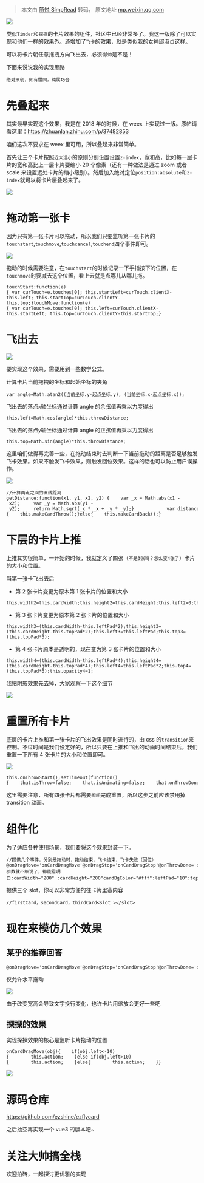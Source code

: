 > 本文由 [简悦 SimpRead](http://ksria.com/simpread/) 转码， 原文地址 [mp.weixin.qq.com](https://mp.weixin.qq.com/s/WxGx2-i2X27rbnMdCqqo_g)

![](https://mmbiz.qpic.cn/mmbiz_gif/t1ynS50Irh2YVrM0KQSPtS9fyBQOCj4oFUOjHIc0tzFYEiaOfLYJMbbx1xf4XwKM3pNBQSbM6ZszYsyJXt2WqXQ/640?wx_fmt=gif)

类似`Tinder`和`探探`的卡片效果的组件，社区中已经非常多了。我这一版除了可以实现和他们一样的效果外。还增加了`飞卡`的效果，就是类似我的女神邱淑贞这样。  

可以将卡片朝任意拖拽方向飞出去，必须得`帅`是不是！

下面来说说我的实现思路

`绝对原创，如有雷同，纯属巧合`

先叠起来
====

其实最早实现这个效果，我是在 2018 年的时候，在 weex 上实现过一版。原帖请看这里：https://zhuanlan.zhihu.com/p/37482853

咱们这次不要求在 weex 里可用，所以叠起来非常简单。

首先让三个卡片按照`近大远小`的原则分别设置设置`z-index`，宽和高，比如每一层卡片的宽和高比上一层卡片要缩小 20 个像素（还有一种做法是通过 zoom 或者 scale 来设置远处卡片的缩小级别）。然后加入绝对定位`position:absolute`和`z-index`就可以将卡片层叠起来了。

![](https://mmbiz.qpic.cn/mmbiz_gif/t1ynS50Irh2YVrM0KQSPtS9fyBQOCj4osvMJFUIdfibljkVPuwC3YRg75DTAD0ibUyy7LpJsVLicTk3oYibzOEc1Iw/640?wx_fmt=gif)

拖动第一张卡
======

因为只有第一张卡片可以拖动，所以我们只要监听第一张卡片的`touchstart`,`touchmove`,`touchcancel`,`touchend`四个事件即可。

![](https://mmbiz.qpic.cn/mmbiz_gif/t1ynS50Irh2YVrM0KQSPtS9fyBQOCj4oV6mfSok7BCoCQInoDqEDPDEBGQ9KC7ibKicS5jr7iaPtI7OETL35Wxs5A/640?wx_fmt=gif)

拖动的时候需要注意，在`touchstart`的时候记录一下手指按下的位置，在`touchmove`时要减去这个位置，看上去就是点哪儿从哪儿拖。

```
touchStart:function(e){ var curTouch=e.touches[0]; this.startLeft=curTouch.clientX-this.left; this.startTop=curTouch.clientY-this.top;}touchMove:function(e){ var curTouch=e.touches[0]; this.left=curTouch.clientX-this.startLeft; this.top=curTouch.clientY-this.startTop;}
```

飞出去
===

![](https://mmbiz.qpic.cn/mmbiz_gif/t1ynS50Irh2YVrM0KQSPtS9fyBQOCj4oljeUDJuGTLXibia10ffKKYtrzrnnRzJiamXRialMWBANGKgMoQt6Mb4fpA/640?wx_fmt=gif)

要实现这个效果，需要用到一些数学公式。

计算卡片当前拖拽的坐标和起始坐标的夹角

```
var angle=Math.atan2((当前坐标.y-起点坐标.y), (当前坐标.x-起点坐标.x));
```

飞出去的落点`x`轴坐标通过计算 angle 的余弦值再乘以力度得出

```
this.left=Math.cos(angle)*this.throwDistance;
```

飞出去的落点`y`轴坐标通过计算 angle 的正弦值再乘以力度得出

```
this.top=Math.sin(angle)*this.throwDistance;
```

这里咱们做得再完善一些，在拖动结束时去判断一下当前拖动的距离是否足够触发飞卡效果。如果不触发飞卡效果，则触发回位效果。这样的话也可以防止用户误操作。

![](https://mmbiz.qpic.cn/mmbiz_gif/t1ynS50Irh2YVrM0KQSPtS9fyBQOCj4oTyESI0fyGIXHEupFMJJZR7YA1D5spg7PH4JicwXibjRZY7S2MpQPPX8Q/640?wx_fmt=gif)

```
//计算两点之间的直线距离getDistance:function(x1, y1, x2, y2) {    var _x = Math.abs(x1 - x2);     var _y = Math.abs(y1 - y2);     return Math.sqrt(_x * _x + _y * _y);}            var distance=this.getDistance(0,0,this.left,this.top);if(distance>this.throwTriggerDistance){    this.makeCardThrow();}else{    this.makeCardBack();}
```

下层的卡片上推
=======

上推其实很简单，一开始的时候，我就定义了四张（`不是3张吗？怎么变4张了`）卡片的大小和位置。

当第一张卡飞出去后

*   第 2 张卡片变更为原本第 1 张卡片的位置和大小
    

```
this.width2=this.cardWidth;this.height2=this.cardHeight;this.left2=0;this.top2=0;
```

*   第 3 张卡片变更为原本第 2 张卡片的位置和大小
    

```
this.width3=(this.cardWidth-this.leftPad*2);this.height3=(this.cardHeight-this.topPad*2);this.left3=this.leftPad;this.top3=(this.topPad*3);
```

*   第 4 张卡片原本是透明的，现在变为第 3 张卡片的位置和大小
    

```
this.width4=(this.cardWidth-this.leftPad*4);this.height4=(this.cardHeight-this.topPad*4);this.left4=this.leftPad*2;this.top4=(this.topPad*6);this.opacity4=1;
```

我把阴影效果先去掉，大家观察一下这个细节

![](https://mmbiz.qpic.cn/mmbiz_gif/t1ynS50Irh2YVrM0KQSPtS9fyBQOCj4o77OILgmR2LgBqNxF070dVnrFTLAwNJbdXJGChiahJVEMtlpsLfQjnQg/640?wx_fmt=gif)

重置所有卡片
======

底层的卡片上推和第一张卡片的飞出效果是同时进行的，由 css 的`transition`来控制。不过时间是我们设定好的，所以只要在上推和飞出的动画时间结束后，我们重置一下所有 4 张卡片的大小和位置即可。

![](https://mmbiz.qpic.cn/mmbiz_png/t1ynS50Irh2YVrM0KQSPtS9fyBQOCj4oqDCTX2UmTn4JjVsYph3DdxGumvXw4PlPNNibT36icfxuhYVyPbLaOtnQ/640?wx_fmt=png)

```
this.onThrowStart();setTimeout(function(){    that.isThrow=false;    that.isAnimating=false;    that.onThrowDone();    that.resetAllCard();},400);
```

这里需要注意，所有四张卡片都需要`瞬间`完成重置，所以这步之前应该禁用掉 transition 动画。

组件化
===

为了适应各种使用场景，我们要将这个效果封装一下。

```
//提供几个事件，分别是拖动时，拖动结束，飞卡结束，飞卡失败（回位）@onDragMove='onCardDragMove'@onDragStop='onCardDragStop'@onThrowDone='onCardThrowDone'@onThrowFail='onCardThrowFail'//参数就不细说了，都能看明白:cardWidth="200" :cardHeight="200"cardBgColor="#fff":leftPad="10":topPad="6":borderRadius="8":throwTriggerDistance="100"dragDirection="all":hasShadow="false":hasBorder="true"
```

提供三个 slot，你可以非常方便的往卡片里塞内容

```
//firstCard，secondCard，thirdCard<slot ></slot>
```

现在来模仿几个效果
=========

某乎的推荐回答
-------

```
@onDragMove='onCardDragMove'@onDragStop='onCardDragStop'@onThrowDone='onCardThrowDone':cardWidth="300" :cardHeight="120":throwTriggerDistance="100"dragDirection="horizontal":hasShadow="true"
```

仅允许水平拖动

![](https://mmbiz.qpic.cn/mmbiz_gif/t1ynS50Irh2YVrM0KQSPtS9fyBQOCj4ohpAxO8Q59ZV8eh9PUjoWJSsYHibnF56UaS9cAwMHiaHefkg2HpUKzPzg/640?wx_fmt=gif)

由于改变宽高会导致文字换行变化，也许卡片用缩放会更好一些吧

探探的效果
-----

实现探探效果的核心是监听卡片拖动的位置

```
onCardDragMove(obj){    if(obj.left<-10){        this.action;    }else if(obj.left>10){        this.action;    }else{        this.action;    }}
```

![](https://mmbiz.qpic.cn/mmbiz_gif/t1ynS50Irh2YVrM0KQSPtS9fyBQOCj4oqfbaX8WQibEr43GdV50MgUHtUzvQOkR0d4knARpnyX8voibxib8Llcnpw/640?wx_fmt=gif)

源码仓库
====

https://github.com/ezshine/ezflycard

之后抽空再实现一个 vue3 的版本吧~

关注大帅搞全栈
=======

欢迎拍砖，一起探讨更优雅的实现